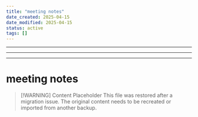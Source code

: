 ```yaml
---
title: "meeting notes"
date_created: 2025-04-15
date_modified: 2025-04-15
status: active
tags: []
---
```


---

---

---

# meeting notes

> [\!WARNING] Content Placeholder
> This file was restored after a migration issue. The original content needs to be recreated or imported from another backup.


